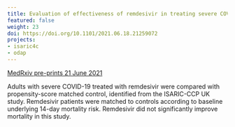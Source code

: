```yaml
---
title: Evaluation of effectiveness of remdesivir in treating severe COVID-19
featured: false
weight: 23
doi: https://doi.org/10.1101/2021.06.18.21259072
projects:
- isaric4c
- odap
---
```


[MedRxiv pre-prints 21 June 2021]({{page.doi}})

Adults with severe COVID-19 treated with remdesivir were compared with propensity-score matched control, identified from the ISARIC-CCP UK study. Remdesivir patients were matched to controls according to baseline underlying 14-day mortality risk. Remdesivir did not significantly improve mortality in this study.  
